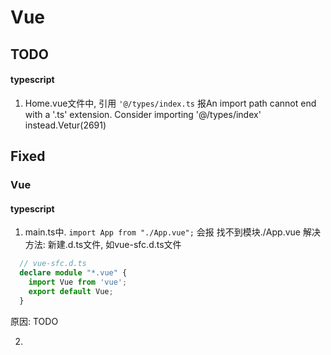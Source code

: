 # Vue

##  TODO

#### typescript

1. Home.vue文件中, 引用 `'@/types/index.ts` 报An import path cannot end with a '.ts' extension. Consider importing '@/types/index' instead.Vetur(2691)


## Fixed

### Vue

#### typescript

1. main.ts中. `import App from "./App.vue";` 会报 找不到模块./App.vue
  解决方法: 新建.d.ts文件, 如vue-sfc.d.ts文件

  ```ts
    // vue-sfc.d.ts
    declare module "*.vue" {
      import Vue from 'vue';
      export default Vue;
    }
  ```

  原因:
    TODO

2. 